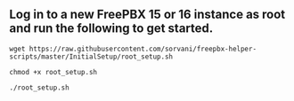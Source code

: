 ## Log in to a new FreePBX 15 or 16 instance as root and run the following to get started.

`wget https://raw.githubusercontent.com/sorvani/freepbx-helper-scripts/master/InitialSetup/root_setup.sh`

`chmod +x root_setup.sh`

`./root_setup.sh`

